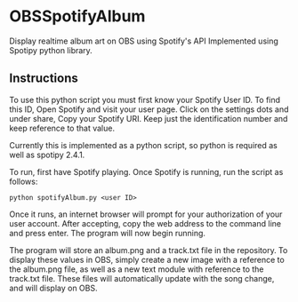 # OBSSpotifyAlbum
Display realtime album art on OBS using Spotify's API
Implemented using Spotipy python library.

## Instructions
To use this python script you must first know your Spotify User ID. To find this ID, Open Spotify and visit your user page. Click on the settings dots and under share, Copy your Spotify URI. Keep just the identification number and keep reference to that value.

Currently this is implemented as a python script, so python is required as well as spotipy 2.4.1.

To run, first have Spotify playing. Once Spotify is running, run the script as follows:

`python spotifyAlbum.py <user ID>`
  
 Once it runs, an internet browser will prompt for your authorization of your user account. After accepting, copy the web address to the command line and press enter. The program will now begin running.
 
  The program will store an album.png and a track.txt file in the repository.
To display these values in OBS, simply create a new image with a reference to the album.png file, as well as a new text module with reference to the track.txt file.
These files will automatically update with the song change, and will display on OBS.
